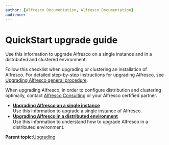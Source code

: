 ```yaml
---
author: [Alfresco Documentation, Alfresco Documentation]
audience: 
---
```


# QuickStart upgrade guide

Use this information to upgrade Alfresco on a single instance and in a distributed and clustered environment.

Follow this checklist when upgrading or clustering an installation of Alfresco. For detailed step-by-step instructions for upgrading Alfresco, see [Upgrading Alfresco general procedure](../tasks/upgrade-process.md).

When upgrading Alfresco, in order to configure distribution and clustering optimally, contact [Alfresco Consulting](http://www.alfresco.com/services/consulting) or your Alfresco certified partner.

-   **[Upgrading Alfresco on a single instance](../concepts/upgrade-singleinstance.md)**  
Use this information to upgrade a single instance of Alfresco.
-   **[Upgrading Alfresco in a distributed environment](../concepts/upgrade-distributedinstance.md)**  
Use this information to understand how to upgrade Alfresco in a distributed environment.

**Parent topic:**[Upgrading](../concepts/ch-upgrade.md)

